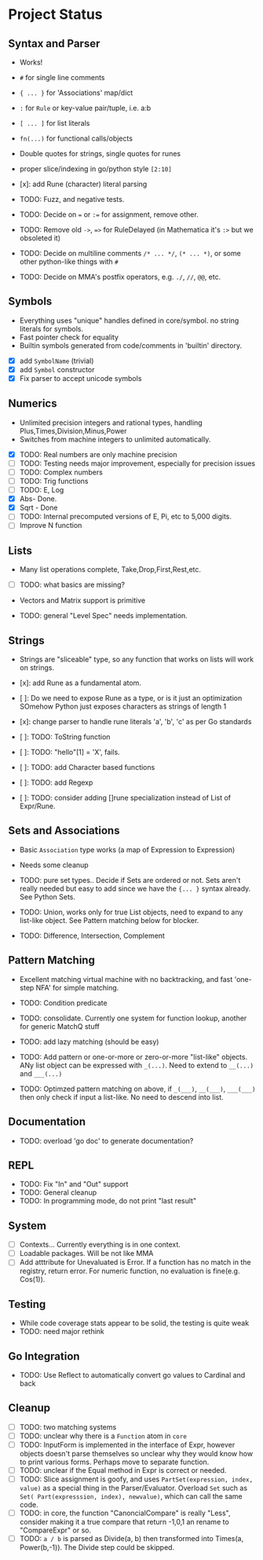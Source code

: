 # Project Status

## Syntax and Parser

- Works!
- `#` for single line comments
- `{ ... }` for 'Associations' map/dict
- `:` for `Rule` or key-value pair/tuple, i.e. a:b
- `[ ... ]` for list literals
- `fn(...)` for functional calls/objects
- Double quotes for strings, single quotes for runes
- proper slice/indexing in go/python style  `[2:10]`

- [x]: add Rune (character) literal parsing

- TODO: Fuzz, and negative tests. 
- TODO: Decide on `=` or `:=` for assignment, remove other.
- TODO: Remove old `->`, `=>` for RuleDelayed (in Mathematica it's `:>` but we obsoleted it)
- TODO: Decide on multiline comments `/* ... */`, `(* ... *)`, or some other python-like things with `#`
- TODO: Decide on MMA's postfix operators, e.g. `./`, `//`, `@@`, etc.

## Symbols

- Everything uses "unique" handles defined in core/symbol.  no string literals for symbols.
- Fast pointer check for equality
- Builtin symbols generated from code/comments in 'builtin' directory.
- [x] add `SymbolName` (trivial)
- [x] add `Symbol` constructor
- [x] Fix parser to accept unicode symbols

## Numerics

- Unlimited precision integers and rational types, handling Plus,Times,Division,Minus,Power
- Switches from machine integers to unlimited automatically.

- [x] TODO: Real numbers are only machine precision
- [ ] TODO: Testing needs major improvement, especially for precision issues
- [ ] TODO: Complex numbers
- [ ] TODO: Trig functions
- [ ] TODO: E, Log
- [x] Abs- Done.
- [x] Sqrt - Done
- [ ] TODO: Internal precomputed versions of E, Pi, etc to 5,000 digits.
- [ ] Improve N function

## Lists

- Many list operations complete, Take,Drop,First,Rest,etc.
- [ ] TODO: what basics are missing?
- Vectors and Matrix support is primitive

- TODO: general "Level Spec" needs  implementation. 

## Strings

- Strings are "sliceable" type, so any function that works on lists will work on strings.

- [x]: add Rune as a fundamental atom.
- [ ]: Do we need to expose Rune as a type, or is it just an optimization
       SOmehow Python just exposes characters as strings of length 1
- [x]: change parser to handle rune literals 'a', 'b', 'c' as per Go standards
- [ ]: TODO:  ToString function
- [ ]: TODO: "hello"[1] = 'X', fails.
- [ ]: TODO: add Character based functions
- [ ]: TODO: add Regexp
- [ ]: TODO: consider adding []rune specialization instead of List of Expr/Rune.

## Sets and Associations

- Basic `Association` type works (a map of Expression to Expression)
- Needs some cleanup

- TODO: pure set types.. Decide if Sets are ordered or not.  Sets aren't really needed but
        easy to add since we have the `{... }` syntax already.  See Python Sets.
- TODO: Union, works only for true List objects, need to expand to any list-like object. See Pattern matching below for blocker.
- TODO: Difference, Intersection, Complement

## Pattern Matching

- Excellent matching virtual machine with no backtracking, and fast 'one-step NFA' for simple matching.

- TODO: Condition predicate
- TODO: consolidate.  Currently one system for function lookup, another for generic MatchQ stuff
- TODO: add lazy matching (should be easy)
- TODO: Add  pattern or one-or-more or zero-or-more "list-like" objects.  ANy list object can be expressed with `_(...)`.  Need to extend to `__(...)` and `___(...)`
- TODO: Optimzed pattern matching on above, if `_(___)`, `__(___)`, `___(___)` then only check if input a list-like.  No need to descend into list.

## Documentation

- TODO: overload 'go doc' to generate documentation?

## REPL

- TODO: Fix "In" and "Out" support
- TODO: General cleanup
- TODO: In programming mode, do not print "last result"

## System

- [ ] Contexts... Currently everything is in one context.
- [ ] Loadable packages.  Will be not like MMA
- [ ] Add atttribute for Unevaluated is Error.  If a function has no match in the registry, return error.  For numeric function, no evaluation is fine(e.g. Cos(1)). 

## Testing

- While code coverage stats appear to be solid, the testing is quite weak
- TODO: need major rethink

## Go Integration

- TODO: Use Reflect to automatically convert go values to Cardinal and back

## Cleanup

- [ ] TODO: two matching systems
- [ ] TODO: unclear why there is a `Function` atom in `core`
- [ ] TODO: InputForm is implemented in the interface of Expr, however objects doesn't parse themselves so unclear why they would know how to print various forms.  Perhaps move to separate function.
- [  ] TODO: unclear if the Equal method in Expr is correct or needed.
- [  ] TODO: Slice assignment is goofy, and uses `PartSet(expression, index, value)` as a special thing in the Parser/Evaluator.  Overload `Set` such as  `Set( Part(expresssion, index), newvalue)`, which can call the same code. 
- [ ] TODO: in core, the function "CanoncialCompare" is really "Less", consider making it a true compare that return -1,0,1 an rename to "CompareExpr" or so.
- [ ] TODO:  `a / b` is parsed as Divide(a, b) then transformed into Times(a, Power(b,-1)).  The Divide step could be skipped.
